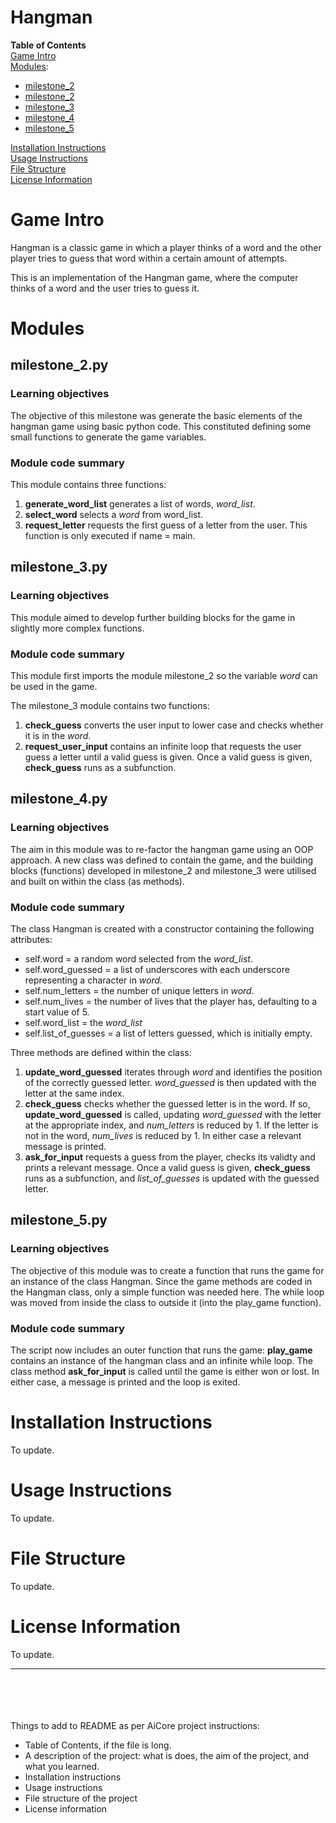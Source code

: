 # Hangman
**Table of Contents**\
[Game Intro](#game-intro)\
[Modules](#modules):
- [milestone_2](#milestone_2py)
- [milestone_2](#milestone_2py)
- [milestone_3](#milestone_3py)
- [milestone_4](#milestone_4py)
- [milestone_5](#milestone_5py)

[Installation Instructions](#installation-instructions)\
[Usage Instructions](#usage-instructions)\
[File Structure](#file-structure)\
[License Information](#license-information)
# Game Intro
Hangman is a classic game in which a player thinks of a word and the other player tries to guess that word within a certain amount of attempts.

This is an implementation of the Hangman game, where the computer thinks of a word and the user tries to guess it. 

# Modules

## milestone_2.py

### Learning objectives
The objective of this milestone was generate the basic elements of the hangman game using basic python code. This constituted defining some small functions to generate the game variables. 

### Module code summary
This module contains three functions: 
1. **generate_word_list** generates a list of words, *word_list*.
1. **select_word** selects a *word* from word_list.
2. **request_letter** requests the first guess of a letter from the user. This function is only executed if name = main. 

## milestone_3.py

### Learning objectives
This module aimed to develop further building blocks for the game in slightly more complex functions.  

### Module code summary
This module first imports the module milestone_2 so the variable *word* can be used in the game. 

The milestone_3 module contains two functions:
1. **check_guess** converts the user input to lower case and checks whether it is in the *word*.
1. **request_user_input** contains an infinite loop that requests the user guess a letter until a valid guess is given. Once a valid guess is given, **check_guess** runs as a subfunction.

## milestone_4.py

### Learning objectives
The aim in this module was to re-factor the hangman game using an OOP approach. A new class was defined to contain the game, and the building blocks (functions) developed in milestone_2 and milestone_3 were utilised and built on within the class (as methods).   

### Module code summary
The class Hangman is created with a constructor containing the following attributes:
- self.word = a random word selected from the *word_list*.
- self.word_guessed = a list of underscores with each underscore representing a character in *word*.
- self.num_letters = the number of unique letters in *word*.  
- self.num_lives = the number of lives that the player has, defaulting to a start value of 5.
- self.word_list = the *word_list*
- self.list_of_guesses = a list of letters guessed, which is initially empty.

Three methods are defined within the class:
1. **update_word_guessed** iterates through *word* and identifies the position of the correctly guessed letter. *word_guessed* is then updated with the letter at the same index. 
1. **check_guess** checks whether the guessed letter is in the word. If so, **update_word_guessed** is called, updating *word_guessed* with the letter at the appropriate index, and *num_letters* is reduced by 1. 
If the letter is not in the word, *num_lives* is reduced by 1. In either case a relevant message is printed.
1. **ask_for_input** requests a guess from the player, checks its validty and prints a relevant message. Once a valid guess is given, **check_guess** runs as a subfunction, and *list_of_guesses* is updated with the guessed letter. 

## milestone_5.py

### Learning objectives
The objective of this module was to create a function that runs the game for an instance of the class Hangman. Since the game methods are coded in the Hangman class, only a simple function was needed here. The while loop was moved from inside the class to outside it (into the play_game function).

### Module code summary
The script now includes an outer function that runs the game:
**play_game** contains an instance of the hangman class and an infinite while loop. The class method **ask_for_input** is called until the game is either won or lost. In either case, a message is printed and the loop is exited. 

# Installation Instructions
To update.

# Usage Instructions
To update.
# File Structure
To update.
# License Information
To update.

 ---

 
 \
 \
 \
 \
 Things to add to README as per AiCore project instructions:
- Table of Contents, if the file is long.
- A description of the project: what is does, the aim of the project, and what you learned.
- Installation instructions
- Usage instructions
- File structure of the project
- License information
